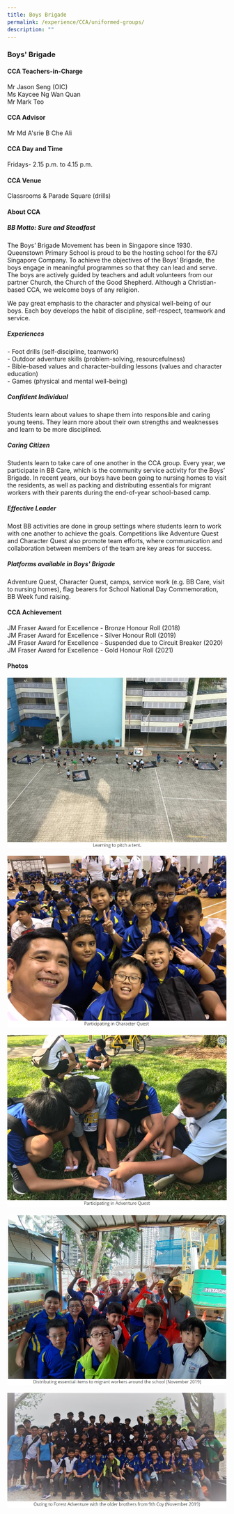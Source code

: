 ```yaml
---
title: Boys Brigade
permalink: /experience/CCA/uniformed-groups/
description: ""
---
```


### **Boys' Brigade**

#### **CCA Teachers-in-Charge**
Mr Jason Seng (OIC)<br>
Ms Kaycee Ng Wan Quan<br>
Mr Mark Teo

#### **CCA Advisor**
Mr Md A'srie B Che Ali

#### **CCA Day and Time**
Fridays- 2.15 p.m. to 4.15 p.m.

#### **CCA Venue**
Classrooms & Parade Square (drills)

#### **About CCA**
##### **BB Motto: Sure and Steadfast**
The Boys’ Brigade Movement has been in Singapore since 1930. Queenstown Primary School is proud to be the hosting school for the 67J Singapore Company. To achieve the objectives of the Boys’ Brigade, the boys engage in meaningful programmes so that they can lead and serve. The boys are actively guided by teachers and adult volunteers from our partner Church, the Church of the Good Shepherd. Although a Christian-based CCA, we welcome boys of any religion.

We pay great emphasis to the character and physical well-being of our boys. Each boy develops the habit of discipline, self-respect, teamwork and service.

##### **Experiences**
\- Foot drills (self-discipline, teamwork)  
\- Outdoor adventure skills (problem-solving, resourcefulness)  
\- Bible-based values and character-building lessons (values and character education)  
\- Games (physical and mental well-being)

##### **Confident Individual**
Students learn about values to shape them into responsible and caring young teens. They learn more about their own strengths and weaknesses and learn to be more disciplined.

##### **Caring Citizen**
Students learn to take care of one another in the CCA group. Every year, we participate in BB Care, which is the community service activity for the Boys’ Brigade. In recent years, our boys have been going to nursing homes to visit the residents, as well as packing and distributing essentials for migrant workers with their parents during the end-of-year school-based camp.

##### **Effective Leader**
Most BB activities are done in group settings where students learn to work with one another to achieve the goals. Competitions like Adventure Quest and Character Quest also promote team efforts, where communication and collaboration between members of the team are key areas for success.

##### **Platforms available in Boys' Brigade**
Adventure Quest, Character Quest, camps, service work (e.g. BB Care, visit to nursing homes), flag bearers for School National Day Commemoration, BB Week fund raising.

#### **CCA Achievement**
JM Fraser Award for Excellence - Bronze Honour Roll (2018) <br>
JM Fraser Award for Excellence - Silver Honour Roll (2019)<br>
JM Fraser Award for Excellence - Suspended due to Circuit Breaker (2020)<br>
JM Fraser Award for Excellence - Gold Honour Roll (2021)

#### **Photos**

![](/images/bb%201.jpg)

![](/images/bb%202.jpg)

![](/images/bb%203.jpg)

![](/images/bb%204.jpg)

![](/images/bb%205.jpg)